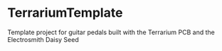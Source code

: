 # TerrariumTemplate
Template project for guitar pedals built with the Terrarium PCB and the Electrosmith Daisy Seed
